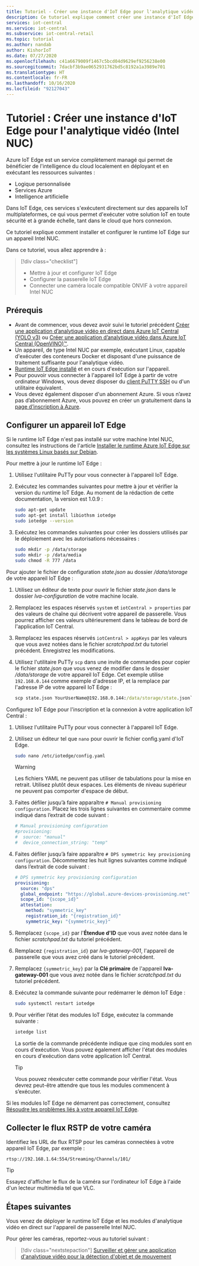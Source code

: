 ```yaml
---
title: Tutoriel - Créer une instance d'IoT Edge pour l'analytique vidéo dans Azure IoT Central (Intel NUC)
description: Ce tutoriel explique comment créer une instance d'IoT Edge pour l'analytique vidéo afin de l'utiliser avec le modèle d'application d'analytique vidéo pour la détection d'objet et de mouvement.
services: iot-central
ms.service: iot-central
ms.subservice: iot-central-retail
ms.topic: tutorial
ms.author: nandab
author: KishorIoT
ms.date: 07/27/2020
ms.openlocfilehash: c41a6679009f1467c5bcd04d9629ef9256238e00
ms.sourcegitcommit: 7dacbf3b9ae0652931762bd5c8192a1a3989e701
ms.translationtype: HT
ms.contentlocale: fr-FR
ms.lasthandoff: 10/16/2020
ms.locfileid: "92127043"
---
```

# <a name="tutorial-create-an-iot-edge-instance-for-video-analytics-intel-nuc"></a>Tutoriel : Créer une instance d'IoT Edge pour l'analytique vidéo (Intel NUC)

Azure IoT Edge est un service complètement managé qui permet de bénéficier de l'intelligence du cloud localement en déployant et en exécutant les ressources suivantes :

* Logique personnalisée
* Services Azure
* Intelligence artificielle

Dans IoT Edge, ces services s'exécutent directement sur des appareils IoT multiplateformes, ce qui vous permet d'exécuter votre solution IoT en toute sécurité et à grande échelle, tant dans le cloud que hors connexion.

Ce tutoriel explique comment installer et configurer le runtime IoT Edge sur un appareil Intel NUC.

Dans ce tutoriel, vous allez apprendre à :
> [!div class="checklist"]
> * Mettre à jour et configurer IoT Edge
> * Configurer la passerelle IoT Edge
> * Connecter une caméra locale compatible ONVIF à votre appareil Intel NUC

## <a name="prerequisites"></a>Prérequis

* Avant de commencer, vous devez avoir suivi le tutoriel précédent [Créer une application d’analytique vidéo en direct dans Azure IoT Central (YOLO v3)](./tutorial-video-analytics-create-app-yolo-v3.md) ou [Créer une application d’analytique vidéo dans Azure IoT Central (OpenVINO)&trade;](tutorial-video-analytics-create-app-openvino.md).
* Un appareil, de type Intel NUC par exemple, exécutant Linux, capable d'exécuter des conteneurs Docker et disposant d'une puissance de traitement suffisante pour l'analytique vidéo.
* [Runtime IoT Edge installé](../../iot-edge/how-to-install-iot-edge.md) et en cours d'exécution sur l'appareil.
* Pour pouvoir vous connecter à l'appareil IoT Edge à partir de votre ordinateur Windows, vous devez disposer du [client PuTTY SSH](https://www.chiark.greenend.org.uk/~sgtatham/putty/latest.html) ou d'un utilitaire équivalent.
* Vous devez également disposer d'un abonnement Azure. Si vous n’avez pas d’abonnement Azure, vous pouvez en créer un gratuitement dans la [page d’inscription à Azure](https://aka.ms/createazuresubscription).

## <a name="configure-the-iot-edge-device"></a>Configurer un appareil IoT Edge

Si le runtime IoT Edge n'est pas installé sur votre machine Intel NUC, consultez les instructions de l'article [Installer le runtime Azure IoT Edge sur les systèmes Linux basés sur Debian](../../iot-edge/how-to-install-iot-edge.md).

Pour mettre à jour le runtime IoT Edge :

1. Utilisez l'utilitaire PuTTy pour vous connecter à l'appareil IoT Edge.

1. Exécutez les commandes suivantes pour mettre à jour et vérifier la version du runtime IoT Edge. Au moment de la rédaction de cette documentation, la version est 1.0.9 :

    ```bash
    sudo apt-get update
    sudo apt-get install libiothsm iotedge
    sudo iotedge --version
    ```

1. Exécutez les commandes suivantes pour créer les dossiers utilisés par le déploiement avec les autorisations nécessaires :

    ```bash
    sudo mkdir -p /data/storage
    sudo mkdir -p /data/media
    sudo chmod -R 777 /data
    ```

Pour ajouter le fichier de configuration *state.json* au dossier */data/storage* de votre appareil IoT Edge :

1. Utilisez un éditeur de texte pour ouvrir le fichier *state.json* dans le dossier *lva-configuration* de votre machine locale.

1. Remplacez les espaces réservés `system` et `iotCentral > properties` par des valeurs de chaîne qui décrivent votre appareil de passerelle. Vous pourrez afficher ces valeurs ultérieurement dans le tableau de bord de l'application IoT Central.

1. Remplacez les espaces réservés `iotCentral > appKeys` par les valeurs que vous avez notées dans le fichier *scratchpad.txt* du tutoriel précédent. Enregistrez les modifications.

1. Utilisez l'utilitaire PuTTy `scp` dans une invite de commandes pour copier le fichier *state.json* que vous venez de modifier dans le dossier */data/storage* de votre appareil IoT Edge. Cet exemple utilise `192.168.0.144` comme exemple d'adresse IP, et la remplace par l'adresse IP de votre appareil IoT Edge :

    ```cmd
    scp state.json YourUserName@192.168.0.144:/data/storage/state.json`
    ```

Configurez IoT Edge pour l'inscription et la connexion à votre application IoT Central :

1. Utilisez l'utilitaire PuTTy pour vous connecter à l'appareil IoT Edge.

1. Utilisez un éditeur tel que `nano` pour ouvrir le fichier config.yaml d'IoT Edge.

    ```bash
    sudo nano /etc/iotedge/config.yaml
    ```

    > [!WARNING]
    > Les fichiers YAML ne peuvent pas utiliser de tabulations pour la mise en retrait. Utilisez plutôt deux espaces. Les éléments de niveau supérieur ne peuvent pas comporter d'espace de début.

1. Faites défiler jusqu’à faire apparaître `# Manual provisioning configuration`. Placez les trois lignes suivantes en commentaire comme indiqué dans l’extrait de code suivant :

    ```yaml
    # Manual provisioning configuration
    #provisioning:
    #  source: "manual"
    #  device_connection_string: "temp"
    ```

1. Faites défiler jusqu’à faire apparaître `# DPS symmetric key provisioning configuration`. Décommentez les huit lignes suivantes comme indiqué dans l’extrait de code suivant :

    ```yaml
    # DPS symmetric key provisioning configuration
    provisioning:
      source: "dps"
      global_endpoint: "https://global.azure-devices-provisioning.net"
      scope_id: "{scope_id}"
      attestation:
        method: "symmetric_key"
        registration_id: "{registration_id}"
        symmetric_key: "{symmetric_key}"
    ```

1. Remplacez `{scope_id}` par l'**Étendue d'ID** que vous avez notée dans le fichier *scratchpad.txt* du tutoriel précédent.

1. Remplacez `{registration_id}` par *lva-gateway-001*, l'appareil de passerelle que vous avez créé dans le tutoriel précédent.

1. Remplacez `{symmetric_key}` par la **Clé primaire** de l'appareil **lva-gateway-001** que vous avez notée dans le fichier *scratchpad.txt* du tutoriel précédent.

1. Exécutez la commande suivante pour redémarrer le démon IoT Edge :

    ```bash
    sudo systemctl restart iotedge
    ```

1. Pour vérifier l’état des modules IoT Edge, exécutez la commande suivante :

    ```bash
    iotedge list
    ```

    La sortie de la commande précédente indique que cinq modules sont en cours d'exécution. Vous pouvez également afficher l'état des modules en cours d'exécution dans votre application IoT Central.

    > [!TIP]
    > Vous pouvez réexécuter cette commande pour vérifier l'état. Vous devrez peut-être attendre que tous les modules commencent à s’exécuter.

Si les modules IoT Edge ne démarrent pas correctement, consultez [Résoudre les problèmes liés à votre appareil IoT Edge](../../iot-edge/troubleshoot.md).

## <a name="collect-the-rstp-stream-from-your-camera"></a>Collecter le flux RSTP de votre caméra

Identifiez les URL de flux RTSP pour les caméras connectées à votre appareil IoT Edge, par exemple :

`rtsp://192.168.1.64:554/Streaming/Channels/101/`

> [!TIP]
> Essayez d'afficher le flux de la caméra sur l'ordinateur IoT Edge à l'aide d'un lecteur multimédia tel que VLC.

## <a name="next-steps"></a>Étapes suivantes

Vous venez de déployer le runtime IoT Edge et les modules d'analytique vidéo en direct sur l'appareil de passerelle Intel NUC.

Pour gérer les caméras, reportez-vous au tutoriel suivant :

> [!div class="nextstepaction"]
> [Surveiller et gérer une application d'analytique vidéo pour la détection d'objet et de mouvement](./tutorial-video-analytics-manage.md)